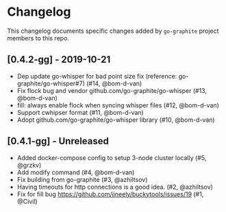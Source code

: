 # Changelog

This changelog documents specific changes added by `go-graphite` project members to this repo.

## [0.4.2-gg] - 2019-10-21

* Dep update go-whisper for bad point size fix (reference: go-graphite/go-whisper#7) (#14, @bom-d-van)
* Fix flock bug and vendor github.com/go-graphite/go-whisper (#13, @bom-d-van)
* fill: always enable flock when syncing whisper files (#12, @bom-d-van)
* Support cwhipser format (#11, @bom-d-van)
* Adopt github.com/go-graphite/go-whisper library (#10, @bom-d-van)

## [0.4.1-gg] - Unreleased

* Added docker-compose config to setup 3-node cluster locally (#5, @grzkv)
* Add modify command (#4, @bom-d-van)
* Fix building from go-graphite (#3, @azhiltsov)
* Having timeouts for http connections is a good idea. (#2, @azhiltsov)
* Fix for fill bug https://github.com/jjneely/buckytools/issues/19 (#1, @Civil)
